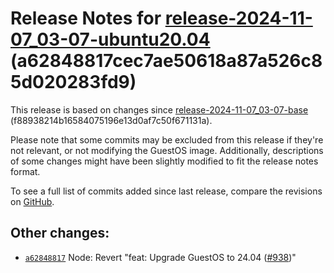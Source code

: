 Release Notes for [**release\-2024\-11\-07\_03\-07\-ubuntu20\.04**](https://github.com/dfinity/ic/tree/release-2024-11-07_03-07-ubuntu20.04) (a62848817cec7ae50618a87a526c85d020283fd9\)
========================================================================================================================================================================================

This release is based on changes since [release\-2024\-11\-07\_03\-07\-base](https://dashboard.internetcomputer.org/release/f88938214b16584075196e13d0af7c50f671131a) (f88938214b16584075196e13d0af7c50f671131a).

Please note that some commits may be excluded from this release if they're not relevant, or not modifying the GuestOS image. Additionally, descriptions of some changes might have been slightly modified to fit the release notes format.

To see a full list of commits added since last release, compare the revisions on [GitHub](https://github.com/dfinity/ic/compare/release-2024-11-07_03-07-base...release-2024-11-07_03-07-ubuntu20.04).

Other changes:
--------------

* [`a62848817`](https://github.com/dfinity/ic/commit/a62848817) Node: Revert "feat: Upgrade GuestOS to 24\.04 ([\#938](https://github.com/dfinity/ic/pull/938))"
